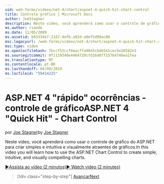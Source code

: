```yaml
---
uid: web-forms/videos/net-4/chart/aspnet-4-quick-hit-chart-control
title: Controle gráfico | Microsoft Docs
author: JoeStagner
description: Neste vídeo, você aprenderá como usar o controle de gráfico do ASP.NET para criar simples e intuitiva e visualmente atraentes de gráficos.
ms.author: riande
ms.date: 11/05/2009
ms.assetid: b93334e7-2167-4efb-a92d-e0ef5d98ac06
msc.legacyurl: /web-forms/videos/net-4/chart/aspnet-4-quick-hit-chart-control
msc.type: video
ms.openlocfilehash: 7bccf52ccf0aacffa90d3c6db541cec5e20582e3
ms.sourcegitcommit: 0f1119340e4464720cfd16d0ff15764746ea1fea
ms.translationtype: MT
ms.contentlocale: pt-BR
ms.lasthandoff: 04/09/2019
ms.locfileid: "59414225"
---
```

# <a name="aspnet-4-quick-hit---chart-control"></a><span data-ttu-id="f3641-103">ASP.NET 4 "rápido" ocorrências - controle de gráfico</span><span class="sxs-lookup"><span data-stu-id="f3641-103">ASP.NET 4 "Quick Hit" - Chart Control</span></span>

<span data-ttu-id="f3641-104">por [Joe Stagner](https://github.com/JoeStagner)</span><span class="sxs-lookup"><span data-stu-id="f3641-104">by [Joe Stagner](https://github.com/JoeStagner)</span></span>

<span data-ttu-id="f3641-105">Neste vídeo, você aprenderá como usar o controle de gráfico do ASP.NET para criar simples e intuitiva e visualmente atraentes de gráficos.</span><span class="sxs-lookup"><span data-stu-id="f3641-105">In this video you will learn how to use the ASP.NET Chart Control to create simple, intuitive, and visually compelling charts.</span></span> 

[<span data-ttu-id="f3641-106">&#9654;Assista ao vídeo (2 minutos)</span><span class="sxs-lookup"><span data-stu-id="f3641-106">&#9654; Watch video (2 minutes)</span></span>](https://channel9.msdn.com/Blogs/ASP-NET-Site-Videos/aspnet-4-quick-hit-chart-control)

> [!div class="step-by-step"]
> [<span data-ttu-id="f3641-107">Avançar</span><span class="sxs-lookup"><span data-stu-id="f3641-107">Next</span></span>](aspnet-4-how-do-i-introducing-the-new-chart-control-in-visual-studio-2010.md)
